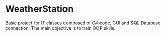 # WeatherStation
Basic project for IT classes composed of C# code, GUI and SQL Database connection. The main objective is to train OOP skills.
